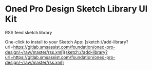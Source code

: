 # Oned Pro Design Sketch Library UI Kit

RSS feed sketch library

One-click to install to your Sketch App: [sketch://add-library?url=https://gitlab.smsassist.com/foundation/oned-pro-design/-/raw/master/rss.xml](sketch://add-library?url=https://gitlab.smsassist.com/foundation/oned-pro-design/-/raw/master/rss.xml)

